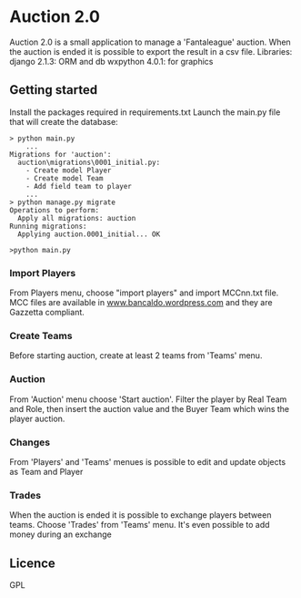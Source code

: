 # Auction 2.0

Auction 2.0 is a small application to manage a 'Fantaleague' auction.
When the auction is ended it is possible to export the result in a csv file.
Libraries:
django 2.1.3: ORM and db
wxpython 4.0.1: for graphics

## Getting started

Install the packages required in requirements.txt
Launch the main.py file that will create the database:

```
> python main.py
    ...
Migrations for 'auction':
  auction\migrations\0001_initial.py:
    - Create model Player
    - Create model Team
    - Add field team to player
	...
> python manage.py migrate
Operations to perform:
  Apply all migrations: auction
Running migrations:
  Applying auction.0001_initial... OK
```


```
>python main.py
```


### Import Players

From Players menu, choose "import players" and import MCCnn.txt file.
MCC files are available in www.bancaldo.wordpress.com and they are Gazzetta compliant.


### Create Teams

Before starting auction, create at least 2 teams from 'Teams' menu.


### Auction

From 'Auction' menu choose 'Start auction'.
Filter the player by Real Team  and Role, then insert the auction value
and the Buyer Team which wins the player auction.

### Changes

From 'Players' and 'Teams' menues is possible to edit and update objects as Team and Player


### Trades

When the auction is ended it is possible to exchange players between teams.
Choose 'Trades' from 'Teams' menu.
It's even possible to add money during an exchange

## Licence

GPL
